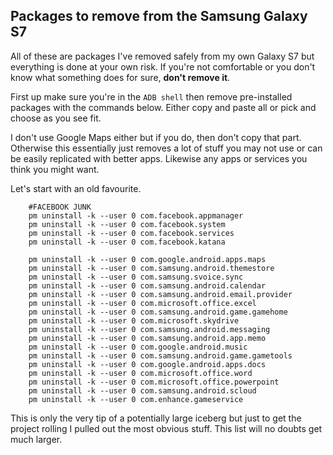 ## Packages to remove from the Samsung Galaxy S7

All of these are packages I've removed safely from my own Galaxy S7 but everything is done at your own risk. If you're not comfortable or you don't know what something does for sure, **don't remove it**.

First up make sure you're in the ```ADB shell``` then remove pre-installed packages with the commands below. Either copy and paste all or pick and choose as you see fit.

I don't use Google Maps either but if you do, then don't copy that part. Otherwise this essentially just removes a lot of stuff you may not use or can be easily replicated with better apps. Likewise any apps or services you think you might want.

Let's start with an old favourite.

```
    #FACEBOOK JUNK
    pm uninstall -k --user 0 com.facebook.appmanager
    pm uninstall -k --user 0 com.facebook.system
    pm uninstall -k --user 0 com.facebook.services
    pm uninstall -k --user 0 com.facebook.katana
```



```
    pm uninstall -k --user 0 com.google.android.apps.maps
    pm uninstall -k --user 0 com.samsung.android.themestore
    pm uninstall -k --user 0 com.samsung.svoice.sync
    pm uninstall -k --user 0 com.samsung.android.calendar
    pm uninstall -k --user 0 com.samsung.android.email.provider
    pm uninstall -k --user 0 com.microsoft.office.excel
    pm uninstall -k --user 0 com.samsung.android.game.gamehome
    pm uninstall -k --user 0 com.microsoft.skydrive
    pm uninstall -k --user 0 com.samsung.android.messaging
    pm uninstall -k --user 0 com.samsung.android.app.memo
    pm uninstall -k --user 0 com.google.android.music
    pm uninstall -k --user 0 com.samsung.android.game.gametools
    pm uninstall -k --user 0 com.google.android.apps.docs
    pm uninstall -k --user 0 com.microsoft.office.word
    pm uninstall -k --user 0 com.microsoft.office.powerpoint
    pm uninstall -k --user 0 com.samsung.android.scloud
    pm uninstall -k --user 0 com.enhance.gameservice
```

This is only the very tip of a potentially large iceberg but just to get the project rolling I pulled out the most obvious stuff. This list will no doubts get much larger.
